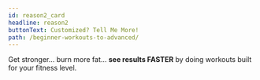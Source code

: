 ```yaml
---
id: reason2_card
headline: reason2
buttonText: Customized? Tell Me More!
path: /beginner-workouts-to-advanced/
---
```


Get stronger... burn more fat... **see results FASTER** by doing workouts built for your fitness level.
